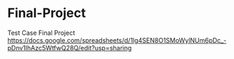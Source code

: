 # Final-Project
Test Case Final Project
https://docs.google.com/spreadsheets/d/1lg4SEN8O1SMoWylNUm6pDc_-pDnv1IhAzc5WtfwQ28Q/edit?usp=sharing
